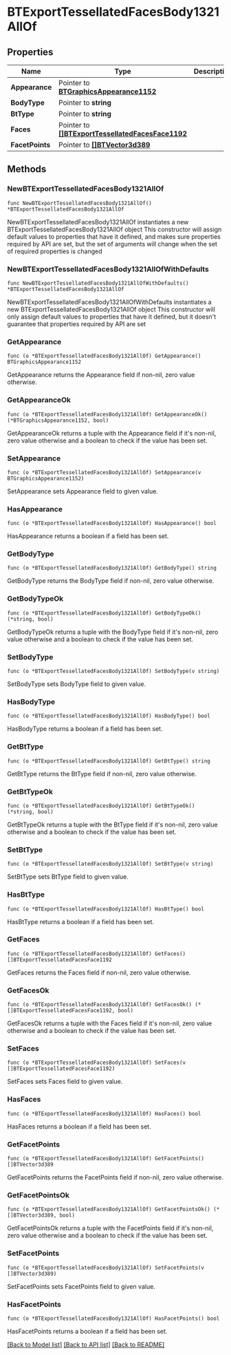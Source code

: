 # BTExportTessellatedFacesBody1321AllOf

## Properties

Name | Type | Description | Notes
------------ | ------------- | ------------- | -------------
**Appearance** | Pointer to [**BTGraphicsAppearance1152**](BTGraphicsAppearance1152.md) |  | [optional] 
**BodyType** | Pointer to **string** |  | [optional] 
**BtType** | Pointer to **string** |  | [optional] 
**Faces** | Pointer to [**[]BTExportTessellatedFacesFace1192**](BTExportTessellatedFacesFace1192.md) |  | [optional] 
**FacetPoints** | Pointer to [**[]BTVector3d389**](BTVector3d389.md) |  | [optional] 

## Methods

### NewBTExportTessellatedFacesBody1321AllOf

`func NewBTExportTessellatedFacesBody1321AllOf() *BTExportTessellatedFacesBody1321AllOf`

NewBTExportTessellatedFacesBody1321AllOf instantiates a new BTExportTessellatedFacesBody1321AllOf object
This constructor will assign default values to properties that have it defined,
and makes sure properties required by API are set, but the set of arguments
will change when the set of required properties is changed

### NewBTExportTessellatedFacesBody1321AllOfWithDefaults

`func NewBTExportTessellatedFacesBody1321AllOfWithDefaults() *BTExportTessellatedFacesBody1321AllOf`

NewBTExportTessellatedFacesBody1321AllOfWithDefaults instantiates a new BTExportTessellatedFacesBody1321AllOf object
This constructor will only assign default values to properties that have it defined,
but it doesn't guarantee that properties required by API are set

### GetAppearance

`func (o *BTExportTessellatedFacesBody1321AllOf) GetAppearance() BTGraphicsAppearance1152`

GetAppearance returns the Appearance field if non-nil, zero value otherwise.

### GetAppearanceOk

`func (o *BTExportTessellatedFacesBody1321AllOf) GetAppearanceOk() (*BTGraphicsAppearance1152, bool)`

GetAppearanceOk returns a tuple with the Appearance field if it's non-nil, zero value otherwise
and a boolean to check if the value has been set.

### SetAppearance

`func (o *BTExportTessellatedFacesBody1321AllOf) SetAppearance(v BTGraphicsAppearance1152)`

SetAppearance sets Appearance field to given value.

### HasAppearance

`func (o *BTExportTessellatedFacesBody1321AllOf) HasAppearance() bool`

HasAppearance returns a boolean if a field has been set.

### GetBodyType

`func (o *BTExportTessellatedFacesBody1321AllOf) GetBodyType() string`

GetBodyType returns the BodyType field if non-nil, zero value otherwise.

### GetBodyTypeOk

`func (o *BTExportTessellatedFacesBody1321AllOf) GetBodyTypeOk() (*string, bool)`

GetBodyTypeOk returns a tuple with the BodyType field if it's non-nil, zero value otherwise
and a boolean to check if the value has been set.

### SetBodyType

`func (o *BTExportTessellatedFacesBody1321AllOf) SetBodyType(v string)`

SetBodyType sets BodyType field to given value.

### HasBodyType

`func (o *BTExportTessellatedFacesBody1321AllOf) HasBodyType() bool`

HasBodyType returns a boolean if a field has been set.

### GetBtType

`func (o *BTExportTessellatedFacesBody1321AllOf) GetBtType() string`

GetBtType returns the BtType field if non-nil, zero value otherwise.

### GetBtTypeOk

`func (o *BTExportTessellatedFacesBody1321AllOf) GetBtTypeOk() (*string, bool)`

GetBtTypeOk returns a tuple with the BtType field if it's non-nil, zero value otherwise
and a boolean to check if the value has been set.

### SetBtType

`func (o *BTExportTessellatedFacesBody1321AllOf) SetBtType(v string)`

SetBtType sets BtType field to given value.

### HasBtType

`func (o *BTExportTessellatedFacesBody1321AllOf) HasBtType() bool`

HasBtType returns a boolean if a field has been set.

### GetFaces

`func (o *BTExportTessellatedFacesBody1321AllOf) GetFaces() []BTExportTessellatedFacesFace1192`

GetFaces returns the Faces field if non-nil, zero value otherwise.

### GetFacesOk

`func (o *BTExportTessellatedFacesBody1321AllOf) GetFacesOk() (*[]BTExportTessellatedFacesFace1192, bool)`

GetFacesOk returns a tuple with the Faces field if it's non-nil, zero value otherwise
and a boolean to check if the value has been set.

### SetFaces

`func (o *BTExportTessellatedFacesBody1321AllOf) SetFaces(v []BTExportTessellatedFacesFace1192)`

SetFaces sets Faces field to given value.

### HasFaces

`func (o *BTExportTessellatedFacesBody1321AllOf) HasFaces() bool`

HasFaces returns a boolean if a field has been set.

### GetFacetPoints

`func (o *BTExportTessellatedFacesBody1321AllOf) GetFacetPoints() []BTVector3d389`

GetFacetPoints returns the FacetPoints field if non-nil, zero value otherwise.

### GetFacetPointsOk

`func (o *BTExportTessellatedFacesBody1321AllOf) GetFacetPointsOk() (*[]BTVector3d389, bool)`

GetFacetPointsOk returns a tuple with the FacetPoints field if it's non-nil, zero value otherwise
and a boolean to check if the value has been set.

### SetFacetPoints

`func (o *BTExportTessellatedFacesBody1321AllOf) SetFacetPoints(v []BTVector3d389)`

SetFacetPoints sets FacetPoints field to given value.

### HasFacetPoints

`func (o *BTExportTessellatedFacesBody1321AllOf) HasFacetPoints() bool`

HasFacetPoints returns a boolean if a field has been set.


[[Back to Model list]](../README.md#documentation-for-models) [[Back to API list]](../README.md#documentation-for-api-endpoints) [[Back to README]](../README.md)


